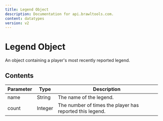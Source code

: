 ```yaml
---
title: Legend Object
description: Documentation for api.brawltools.com.
content: datatypes
version: v2
---
```


# Legend Object

An object containing a player's most recently reported legend.

## Contents

| Parameter | Type    | Description                                              |
| --------- | ------- | -------------------------------------------------------- |
| name      | String  | The name of the legend.                                  |
| count     | Integer | The number of times the player has reported this legend. |
